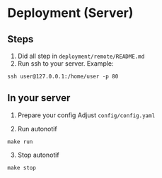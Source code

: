 # Deployment (Server)

## Steps
1. Did all step in `deployment/remote/README.md`
2. Run ssh to your server. Example:
```
ssh user@127.0.0.1:/home/user -p 80
```

## In your server
1. Prepare your config
Adjust `config/config.yaml`

1. Run autonotif
```
make run
```

3. Stop autonotif
```
make stop
```
